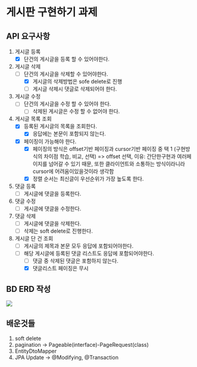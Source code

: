 # 게시판 구현하기 과제

## API 요구사항
1. 게시글 등록
   - [x] 단건의 게시글을 등록 할 수 있어야한다.
2. 게시글 삭제
   - [ ] 단건의 게시글을 삭제할 수 있어야한다.
     - [x] 게시글의 삭제방법은 sofe delete로 진행
     - [ ] 게시글 삭제시 댓글로 삭제되어야 한다.
3. 게시글 수정
   - [ ] 단건의 게시글을 수정 할 수 있어야 한다.
     - [ ] 삭제된 게시글은 수정 할 수 없어야 한다.
4. 게시글 목록 조회
   - [x] 등록된 게시글의 목록을 조회한다.
     - [x] 응답에는 본문이 포함되지 않는다.
   - [x] 페이징이 가능해야 한다.
     - [x] 페이징의 방식은 offset기반 페이징과 cursor기반 페이징 중 택 1 (구현방식의 차이점 학습, 비교, 선택) 
        => offset 선택, 이유: 간단한구현과 여러페이지를 넘어갈 수 있기 때문, 또한 클라이언트와 소통하는 방식이라니라 cursor에 어려움이있을것이라 생각함
     - [x] 정렬 순서는 최신글이 우선순위가 가장 높도록 한다.
5. 댓글 등록
   - [ ] 게시글에 댓글을 등록한다.
6. 댓글 수정
   - [ ] 게시글에 댓글을 수정한다.
7. 댓글 삭제
   - [ ] 게시글에 댓글을 삭제한다.
   - [ ] 삭제는 soft delete로 진행한다.
8. 게시글 단 건 조회
   - [ ] 게시글의 제목과 본문 모두 응답에 포함되어야한다.
   - [ ] 해당 게시글에 등록된 댓글 리스트도 응답에 포함되어야한다.
     - [ ] 댓글 중 삭제된 댓글은 포함하지 않는다.
     - [x] 댓글리스트 페이징은 무시

## BD ERD 작성
<img src="https://github.com/junodevv/spring-study-goorm/assets/126752196/e1fe1c55-46a8-4070-9db2-61861c5d7dc0">

## 배운것들
1. soft delete
2. pagination -> Pageable(interface)-PageRequest(class)
3. EntityDtoMapper
4. JPA Update ->  @Modifying, @Transaction
